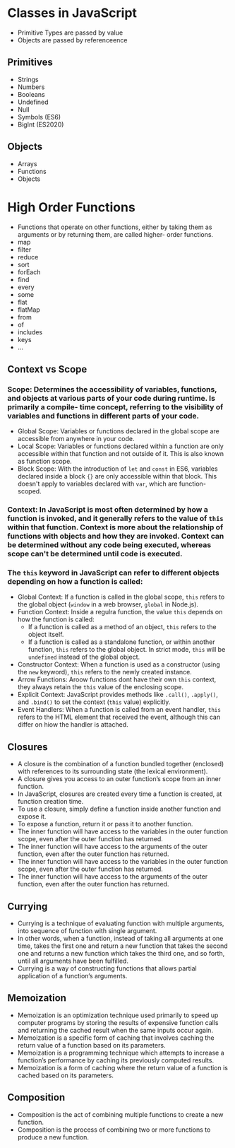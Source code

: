 # Classes in JavaScript
- Primitive Types are passed by value
- Objects are passed by referenceence

## Primitives
- Strings
- Numbers
- Booleans
- Undefined
- Null
- Symbols (ES6)
- BigInt (ES2020)

## Objects
- Arrays
- Functions
- Objects

# High Order Functions
- Functions that operate on other functions, either by taking them as arguments or by returning them, are called higher- order functions.
- map
- filter
- reduce
- sort
- forEach
- find
- every
- some
- flat
- flatMap
- from
- of
- includes
- keys
- ...

## Context vs Scope
### Scope: Determines the accessibility of variables, functions, and objects at various parts of your code during runtime. Is primarily a compile- time concept, referring to the visibility of variables and functions in different parts of your code.

- Global Scope: Variables or functions declared in the global scope are accessible from anywhere in your code.
- Local Scope: Variables or functions declared within a function are only accessible within that function and not outside of it. This is also known as function scope.
- Block Scope: With the introduction of `let` and `const` in ES6, variables declared inside a block `{}` are only accessible within that block. This doesn't apply to variables declared with `var`, which are function- scoped.

### Context: In JavaScript is most often determined by how a function is invoked, and it generally refers to the value of `this` within that function. Context is more about the relationship of functions with objects and how they are invoked. Context can be determined without any code being executed, whereas scope can't be determined until code is executed.

### The `this` keyword in JavaScript can refer to different objects depending on how a function is called:

- Global Context: If a function is called in the global scope, `this` refers to the global object (`window` in a web browser, `global` in Node.js).
- Function Context: Inside a regulra function, the value `this` depends on how the function is called:
    - If a function is called as a method of an object, `this` refers to the object itself.
    - If a function is called as a standalone function, or within another function, `this` refers to the global object. In strict mode, `this` will be `undefined` instead of the global object. 
- Constructor Context: When a function is used as a constructor (using the `new` keyword), `this` refers to the newly created instance.
- Arrow Functions: Aroow functions dont have their own `this` context, they always retain the `this` value of the enclosing scope.
- Explicit Context: JavaScript provides methods like `.call()`, `.apply()`, and `.bind()` to set the context (`this` value) explicitly.
- Event Handlers: When a function is called from an event handler, `this` refers to the HTML element that received the event, although this can differ on hiow the handler is attached.

## Closures
    
  - A closure is the combination of a function bundled together (enclosed) with references to its surrounding state (the lexical environment).
  - A closure gives you access to an outer function’s scope from an inner function.
  - In JavaScript, closures are created every time a function is created, at function creation time.
  - To use a closure, simply define a function inside another function and expose it.
  - To expose a function, return it or pass it to another function.
  - The inner function will have access to the variables in the outer function scope, even after the outer function has returned.
  - The inner function will have access to the arguments of the outer function, even after the outer function has returned.
  - The inner function will have access to the variables in the outer function scope, even after the outer function has returned.
  - The inner function will have access to the arguments of the outer function, even after the outer function has returned.

## Currying
  -  Currying is a technique of evaluating function with multiple arguments, into sequence of function with single argument.
  -  In other words, when a function, instead of taking all arguments at one time, takes the first one and return a new function that takes the second one and returns a new function which takes the third one, and so forth, until all arguments have been fulfilled.
  -  Currying is a way of constructing functions that allows partial application of a function’s arguments.

## Memoization
 -  Memoization is an optimization technique used primarily to speed up computer programs by storing the results of expensive function calls and returning the cached result when the same inputs occur again.
 -  Memoization is a specific form of caching that involves caching the return value of a function based on its parameters.
 -  Memoization is a programming technique which attempts to increase a function’s performance by caching its previously computed results.
 -  Memoization is a form of caching where the return value of a function is cached based on its parameters.

## Composition
 -  Composition is the act of combining multiple functions to create a new function.
 -  Composition is the process of combining two or more functions to produce a new function.


    
    
